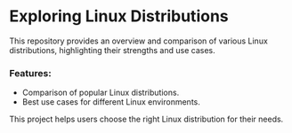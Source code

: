 # Exploring Linux Distributions

This repository provides an overview and comparison of various Linux distributions, highlighting their strengths and use cases.

### Features:
- Comparison of popular Linux distributions.
- Best use cases for different Linux environments.

This project helps users choose the right Linux distribution for their needs.

